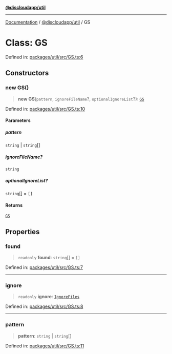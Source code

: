 [**@discloudapp/util**](../README.md)

***

[Documentation](../../../packages.md) / [@discloudapp/util](../README.md) / GS

# Class: GS

Defined in: [packages/util/src/GS.ts:6](https://github.com/discloud/discloud.app/blob/8d6df0b18784d1a4408701ac8e6b9db44dbb7133/packages/util/src/GS.ts#L6)

## Constructors

### new GS()

> **new GS**(`pattern`, `ignoreFileName`?, `optionalIgnoreList`?): [`GS`](GS.md)

Defined in: [packages/util/src/GS.ts:10](https://github.com/discloud/discloud.app/blob/8d6df0b18784d1a4408701ac8e6b9db44dbb7133/packages/util/src/GS.ts#L10)

#### Parameters

##### pattern

`string` | `string`[]

##### ignoreFileName?

`string`

##### optionalIgnoreList?

`string`[] = `[]`

#### Returns

[`GS`](GS.md)

## Properties

### found

> `readonly` **found**: `string`[] = `[]`

Defined in: [packages/util/src/GS.ts:7](https://github.com/discloud/discloud.app/blob/8d6df0b18784d1a4408701ac8e6b9db44dbb7133/packages/util/src/GS.ts#L7)

***

### ignore

> `readonly` **ignore**: [`IgnoreFiles`](IgnoreFiles.md)

Defined in: [packages/util/src/GS.ts:8](https://github.com/discloud/discloud.app/blob/8d6df0b18784d1a4408701ac8e6b9db44dbb7133/packages/util/src/GS.ts#L8)

***

### pattern

> **pattern**: `string` \| `string`[]

Defined in: [packages/util/src/GS.ts:11](https://github.com/discloud/discloud.app/blob/8d6df0b18784d1a4408701ac8e6b9db44dbb7133/packages/util/src/GS.ts#L11)
